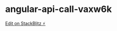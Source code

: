 # angular-api-call-vaxw6k

[Edit on StackBlitz ⚡️](https://stackblitz.com/edit/angular-api-call-vaxw6k)